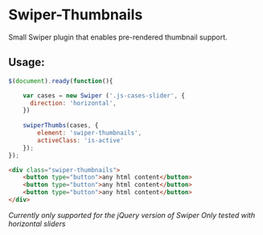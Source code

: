# Swiper-Thumbnails
Small Swiper plugin that enables pre-rendered thumbnail support.

## Usage:
```javascript
$(document).ready(function(){

    var cases = new Swiper ('.js-cases-slider', {
      direction: 'horizontal',
    })
  
    swiperThumbs(cases, {
        element: 'swiper-thumbnails',
        activeClass: 'is-active'
    });
});
```

```html
<div class="swiper-thumbnails">
    <button type="button">any html content</button>
    <button type="button">any html content</button>
    <button type="button">any html content</button>
</div>
```

*Currently only supported for the jQuery version of Swiper*
*Only tested with horizontal sliders*
